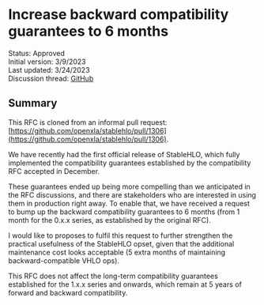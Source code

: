 # Increase backward compatibility guarantees to 6 months

Status: Approved<br/>
Initial version: 3/9/2023<br/>
Last updated: 3/24/2023<br/>
Discussion thread: [GitHub](https://github.com/openxla/stablehlo/pull/1306)

## Summary

This RFC is cloned from an informal pull request:
[https://github.com/openxla/stablehlo/pull/1306](https://github.com/openxla/stablehlo/pull/1306).

We have recently had the first official release of StableHLO, which fully
implemented the compatibility guarantees established by the compatibility RFC
accepted in December.

These guarantees ended up being more compelling than we anticipated in the RFC
discussions, and there are stakeholders who are interested in using them in
production right away. To enable that, we have received a request to bump up the
backward compatibility guarantees to 6 months (from 1 month for the 0.x.x
series, as established by the original RFC).

I would like to proposes to fulfil this request to further strengthen the
practical usefulness of the StableHLO opset, given that the additional
maintenance cost looks acceptable (5 extra months of maintaining
backward-compatible VHLO ops).

This RFC does not affect the long-term compatibility guarantees established for
the 1.x.x series and onwards, which remain at 5 years of forward and
backward compatibility.
